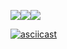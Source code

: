 <img src="https://api.codeclimate.com/v1/badges/b6bd03d104b32d0ffd99/maintainability" /><img src="https://api.codeclimate.com/v1/badges/b6bd03d104b32d0ffd99/test_coverage" /><img src="https://travis-ci.org/AnnaMaetz/frontend-project-lvl1.svg?branch=master"/>

[![asciicast](https://asciinema.org/a/JoeL6zXbIg917njfEZ1R2oqJA.png)](https://asciinema.org/a/JoeL6zXbIg917njfEZ1R2oqJA)